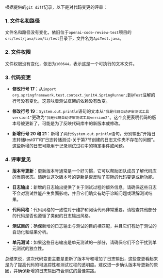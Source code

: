 根据提供的`git diff`记录，以下是对代码变更的评审：

### 1. 文件名和路径
文件名和路径没有变化，依旧位于`openai-code-review-test`项目的`src/test/java/com/lz/test`目录下，文件名为`ApiTest.java`。

### 2. 文件权限
文件权限没有变化，依旧为`100644`，表示这是一个可执行的文本文件。

### 3. 代码变更
- **修改行号 17**：从`import org.springframework.test.context.junit4.SpringRunner;`到`@Test`注解的行号没有变化，这意味着测试框架的依赖没有改变。

- **修改行号 19**：`System.out.println`语句的文本从`"我是代码自动评审测试工具version1"`更改为`"我是代码自动评审测试工具version2"`。这个变更表明代码的版本号被更新了，可能是为了反映代码库中的新版本或修改。

- **新增行号 20 和 21**：新增了两行`System.out.println`语句，分别输出“开始日志转储test01”和“日志转储测试-关于第7节创建的日志文件夹不存在的问题”。这些新增的日志可能用于记录测试过程中的特定事件或问题。

### 4. 评审意见
- **版本号更新**：更新版本号通常是一个好习惯，它可以帮助团队成员了解代码库的当前状态。请确认这次版本号的更新是否反映了实际的代码变更或新功能。
  
- **日志输出**：新增的日志输出提供了关于测试过程的额外信息。请确保这些日志不会对测试性能产生负面影响，并且它们确实有助于诊断问题或理解测试结果。

- **代码风格**：代码风格的一致性对于维护和阅读代码非常重要。请检查其他部分的代码是否也遵循了类似的日志输出风格。

- **测试目的**：确保新增的日志输出与测试的目的相匹配，并且它们有助于测试的自动化和结果分析。

- **单元测试**：如果这些日志输出是单元测试的一部分，请确保它们不会干扰到单元测试的独立性。

总结来说，这次代码变更主要是更新了版本号和增加了日志输出，这些变更看起来是为了提高代码的可追踪性和测试过程的透明度。建议进一步确认版本号更新的原因，并确保新增的日志输出符合测试的最佳实践。